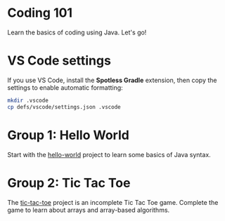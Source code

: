 # Coding 101

Learn the basics of coding using Java. Let's go!

# VS Code settings

If you use VS Code, install the **Spotless Gradle** extension, then copy the settings to
enable automatic formatting:

```sh
mkdir .vscode
cp defs/vscode/settings.json .vscode
```

# Group 1: Hello World

Start with the [hello-world](./hello-world/) project to learn some basics of Java syntax.

# Group 2: Tic Tac Toe

The [tic-tac-toe](./tic-tac-toe/) project is an incomplete Tic Tac Toe game. Complete the
game to learn about arrays and array-based algorithms.
